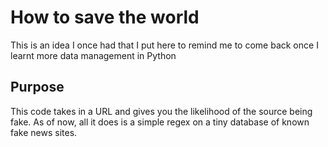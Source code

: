 # How to save the world
This is an idea I once had that I put here to remind me to come back once I learnt more data management in Python


## Purpose
This code takes in a URL and gives you the likelihood of the source being fake. As of now, all it does is a simple regex on a tiny database of known fake news sites.
